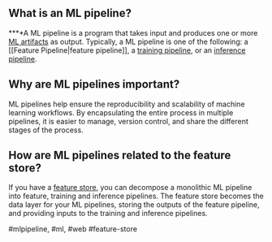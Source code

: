 **What is an ML pipeline?**
---------------------------

**‍**A ML pipeline is a program that takes input and produces one or more [ML artifacts](https://www.hopsworks.ai/dictionary/ml-artifacts) as output. Typically, a ML pipeline is one of the following: a [[Feature Pipeline|feature pipeline]], a [training pipeline](https://www.hopsworks.ai/dictionary/training-pipeline), or an [inference pipeline](https://www.hopsworks.ai/dictionary/inference-pipeline). 

**Why are ML pipelines important?**
-----------------------------------

ML pipelines help ensure the reproducibility and scalability of machine learning workflows. By encapsulating the entire process in multiple pipelines, it is easier to manage, version control, and share the different stages of the process. 

**How are ML pipelines related to the feature store?**
------------------------------------------------------

If you have a [feature store](https://www.hopsworks.ai/dictionary/feature-store), you can decompose a monolithic ML pipeline into feature, training and inference pipelines. The feature store becomes the data layer for your ML pipelines, storing the outputs of the feature pipeline, and providing inputs to the training and inference pipelines. 


#mlpipeline, #ml, #web #feature-store